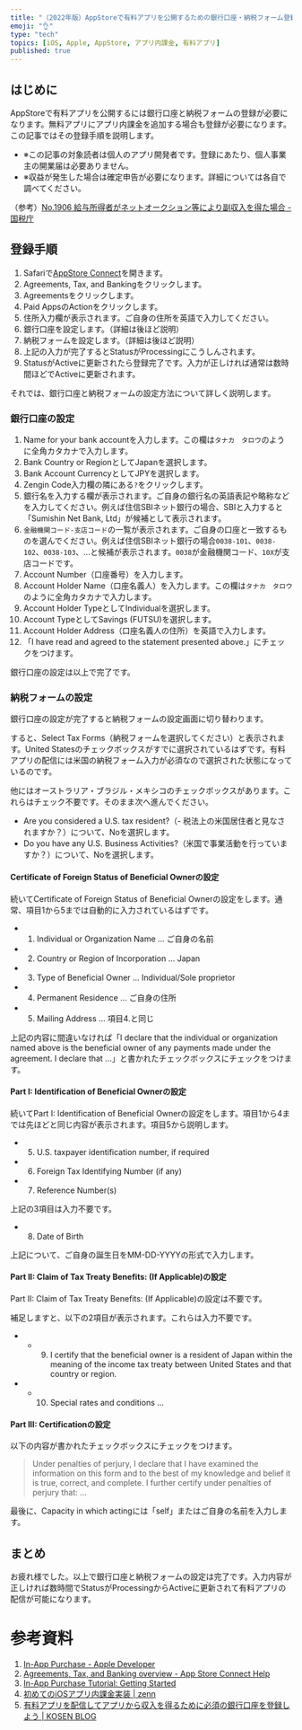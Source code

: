 ```yaml
---
title: "（2022年版）AppStoreで有料アプリを公開するための銀行口座・納税フォーム登録手順"
emoji: "👌"
type: "tech"
topics: [iOS, Apple, AppStore, アプリ内課金, 有料アプリ]
published: true
---
```

## はじめに

AppStoreで有料アプリを公開するには銀行口座と納税フォームの登録が必要になります。無料アプリにアプリ内課金を追加する場合も登録が必要になります。この記事ではその登録手順を説明します。

- ※この記事の対象読者は個人のアプリ開発者です。登録にあたり、個人事業主の開業届は必要ありません。
- ※収益が発生した場合は確定申告が必要になります。詳細については各自で調べてください。

（参考）[No.1906 給与所得者がネットオークション等により副収入を得た場合 - 国税庁](https://www.nta.go.jp/taxes/shiraberu/taxanswer/shotoku/1906.htm)

## 登録手順

1. Safariで[AppStore Connect](https://appstoreconnect.apple.com)を開きます。
2. Agreements, Tax, and Bankingをクリックします。
3. Agreementsをクリックします。
4. Paid AppsのActionをクリックします。
5. 住所入力欄が表示されます。ご自身の住所を英語で入力してください。
6. 銀行口座を設定します。（詳細は後ほど説明）
7. 納税フォームを設定します。（詳細は後ほど説明）
8. 上記の入力が完了するとStatusがProcessingにこうしんされます。
9. StatusがActiveに更新されたら登録完了です。入力が正しければ通常は数時間ほどでActiveに更新されます。

それでは、銀行口座と納税フォームの設定方法について詳しく説明します。

### 銀行口座の設定

1. Name for your bank accountを入力します。この欄は`タナカ　タロウ`のように全角カタカナで入力します。
2. Bank Country or RegionとしてJapanを選択します。
3. Bank Account CurrencyとしてJPYを選択します。
4. Zengin Code入力欄の隣にある`?`をクリックします。
5. 銀行名を入力する欄が表示されます。ご自身の銀行名の英語表記や略称などを入力してください。例えば住信SBIネット銀行の場合、SBIと入力すると「Sumishin Net Bank, Ltd」が候補として表示されます。
6. `金融機関コード-支店コード`の一覧が表示されます。ご自身の口座と一致するものを選んでください。例えば住信SBIネット銀行の場合`0038-101`、`0038-102`、`0038-103`、...と候補が表示されます。`0038`が金融機関コード、`10X`が支店コードです。
7. Account Number（口座番号）を入力します。
8. Account Holder Name（口座名義人）を入力します。この欄は`タナカ　タロウ`のように全角カタカナで入力します。
9. Account Holder TypeとしてIndividualを選択します。
10. Account TypeとしてSavings (FUTSU)を選択します。
11. Account Holder Address（口座名義人の住所）を英語で入力します。
12. 「I have read and agreed to the statement presented above.」にチェックをつけます。

銀行口座の設定は以上で完了です。

### 納税フォームの設定

銀行口座の設定が完了すると納税フォームの設定画面に切り替わります。

すると、Select Tax Forms（納税フォームを選択してください）と表示されます。United Statesのチェックボックスがすでに選択されているはずです。有料アプリの配信には米国の納税フォーム入力が必須なので選択された状態になっているのです。

他にはオーストラリア・ブラジル・メキシコのチェックボックスがあります。これらはチェック不要です。そのまま次へ進んでください。

- Are you considered a U.S. tax resident?（- 税法上の米国居住者と見なされますか？）について、Noを選択します。
- Do you have any U.S. Business Activities?（米国で事業活動を行っていますか？）について、Noを選択します。

#### Certificate of Foreign Status of Beneficial Ownerの設定

続いてCertificate of Foreign Status of Beneficial Ownerの設定をします。通常、項目1から5までは自動的に入力されているはずです。

- 1. Individual or Organization Name ... ご自身の名前
- 2. Country or Region of Incorporation ... Japan
- 3. Type of Beneficial Owner ... Individual/Sole proprietor
- 4. Permanent Residence ... ご自身の住所
- 5. Mailing Address ... 項目4.と同じ

上記の内容に間違いなければ「I declare that the individual or organization named above is the beneficial owner of any payments made under the agreement. I declare that ...」と書かれたチェックボックスにチェックをつけます。

#### Part I: Identification of Beneficial Ownerの設定

続いてPart I: Identification of Beneficial Ownerの設定をします。項目1から4までは先ほどと同じ内容が表示されます。項目5から説明します。

- 5. U.S. taxpayer identification number, if required
- 6. Foreign Tax Identifying Number (if any)
- 7. Reference Number(s)

上記の3項目は入力不要です。

- 8. Date of Birth

上記について、ご自身の誕生日をMM-DD-YYYYの形式で入力します。

#### Part II: Claim of Tax Treaty Benefits: (If Applicable)の設定

Part II: Claim of Tax Treaty Benefits: (If Applicable)の設定は不要です。

補足しますと、以下の2項目が表示されます。これらは入力不要です。

- - 9. I certify that the beneficial owner is a resident of Japan within the meaning of the income tax treaty between United States and that country or region.
- - 10. Special rates and conditions ...

#### Part III: Certificationの設定

以下の内容が書かれたチェックボックスにチェックをつけます。

> Under penalties of perjury, I declare that I have examined the information on this form and to the best of my knowledge and belief it is true, correct, and complete. I further certify under penalties of perjury that: ...

最後に、Capacity in which actingには「self」またはご自身の名前を入力します。

## まとめ

お疲れ様でした。以上で銀行口座と納税フォームの設定は完了です。入力内容が正しければ数時間でStatusがProcessingからActiveに更新されて有料アプリの配信が可能になります。

# 参考資料

1. [In-App Purchase - Apple Developer](https://developer.apple.com/documentation/storekit/in-app_purchase#//apple_ref/doc/uid/TP40008267)
2. [Agreements, Tax, and Banking overview - App Store Connect Help](https://help.apple.com/app-store-connect/#/devb6df5ee51)
3. [In-App Purchase Tutorial: Getting Started](https://www.raywenderlich.com/5456-in-app-purchase-tutorial-getting-started)
4. [初めてのiOSアプリ内課金実装 | zenn](https://zenn.dev/ueshun/articles/2cd4b20b049b76eb26de)
5. [有料アプリを配信してアプリから収入を得るために必須の銀行口座を登録しよう | KOSEN BLOG](https://kacchanblog.com/apple/appstoreconnect-registerbank)
